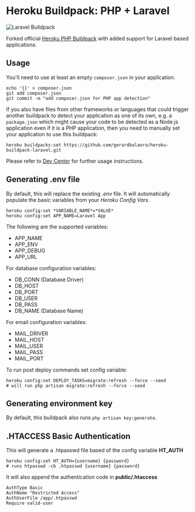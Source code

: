 # Heroku Buildpack: PHP + Laravel

![Laravel Buildpack](https://bosnadev.com/wp-content/uploads/2014/09/laravel_heroku.jpg)

Forked official [Heroku PHP Buildpack](https://github.com/heroku/heroku-buildpack-php) with added support for Laravel based applications.

## Usage

You'll need to use at least an empty `composer.json` in your application.

    echo '{}' > composer.json
    git add composer.json
    git commit -m "add composer.json for PHP app detection"

If you also have files from other frameworks or languages that could trigger another buildpack to detect your application as one of its own, e.g. a `package.json` which might cause your code to be detected as a Node.js application even if it is a PHP application, then you need to manually set your application to use this buildpack:

    heroku buildpacks:set https://github.com/gerardbalaoro/heroku-buildpack-laravel.git

Please refer to [Dev Center](https://devcenter.heroku.com/categories/php) for further usage instructions.

## Generating .env file
By default, this will replace the existing *.env* file. It will automatically populate the basic variables from your *Heroku Config Vars*.

    heroku config:set *VARIABLE_NAME*=*VALUE*
    heroku config:set APP_NAME=Laravel App

The following are the supported variables:
- APP_NAME
- APP_ENV
- APP_DEBUG
- APP_URL

For database configuration variables:
- DB_CONN (Database Driver)
- DB_HOST
- DB_PORT
- DB_USER
- DB_PASS
- DB_NAME (Database Name)

For email configuration variables:
- MAIL_DRIVER
- MAIL_HOST
- MAIL_USER
- MAIL_PASS
- MAIL_PORT

To run post deploy commands set config variable:
    
    heroku config:set DEPLOY_TASKS=migrate:refresh --force --seed
    # will run php artisan migrate:refresh --force --seed

## Generating environment key
By default, this buildpack also runs `php artisan key:generate`.

## .HTACCESS Basic Authentication
This will generate a .htpasswd file based of the config variable **HT_AUTH**

    heroku config:set HT_AUTH={username} {password}
    # runs htpasswd -cb .htpasswd {username} {password}
    
It will also append the authentication code in **public/.htaccess**

    AuthType Basic
    AuthName "Restricted Access"
    AuthUserFile /app/.htpasswd
    Require valid-user
